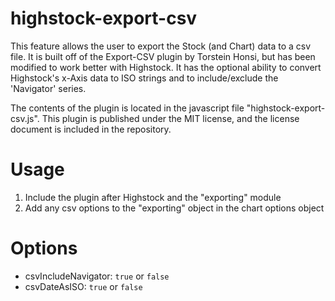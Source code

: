 highstock-export-csv
==========
This feature allows the user to export the Stock (and Chart) data to a csv file. It is built off of the Export-CSV plugin by Torstein Honsi, but has been modified to work better with Highstock. It has the optional ability to convert Highstock's x-Axis data to ISO strings and to include/exclude the 'Navigator' series.

The contents of the plugin is located in the javascript file "highstock-export-csv.js". 
This plugin is published under the MIT license, and the license document is included in the repository.

Usage
==========
1. Include the plugin after Highstock and the "exporting" module
2. Add any csv options to the "exporting" object in the chart options object

Options
==========
* csvIncludeNavigator: `true` or `false`
* csvDateAsISO: `true` or `false`
